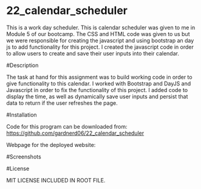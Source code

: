 # 22_calendar_scheduler

This is a work day scheduler.
This is calendar scheduler was given to me in Module 5 of our bootcamp. The CSS and HTML code was given to us but we were responsible for creating the javascript and using bootstrap an day js to add functionality for this project. I created the javascript code in order to allow users to create and save their user inputs into their calendar.

#Description

The task at hand for this assignment was to build working code in order to give functionality to this calendar. I worked with Bootstrap and DayJS and Javascript in order to fix the functionality of this project. I added code to display the time, as well as dynamically save user inputs and persist that data to return if the user refreshes the page.

#Installation

Code for this program can be downloaded from: https://github.com/gardnerd06/22_calendar_scheduler

Webpage for the deployed website:

#Screenshots

#License

MIT LICENSE INCLUDED IN ROOT FILE.
